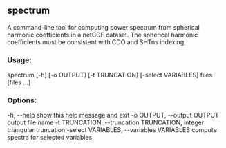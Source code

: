## spectrum
A command-line tool for computing power spectrum from spherical harmonic coefficients in a netCDF dataset.
The spherical harmonic coefficients must be consistent with CDO and SHTns indexing.

### Usage:
spectrum [-h] [-o OUTPUT] [-t TRUNCATION] [-select VARIABLES] files [files ...]

### Options:
  -h, --help            show this help message and exit 
  -o OUTPUT, --output OUTPUT
                        output file name
  -t TRUNCATION, --truncation TRUNCATION, integer
                        triangular truncation
  -select VARIABLES, --variables VARIABLES
                        compute spectra for selected variables
